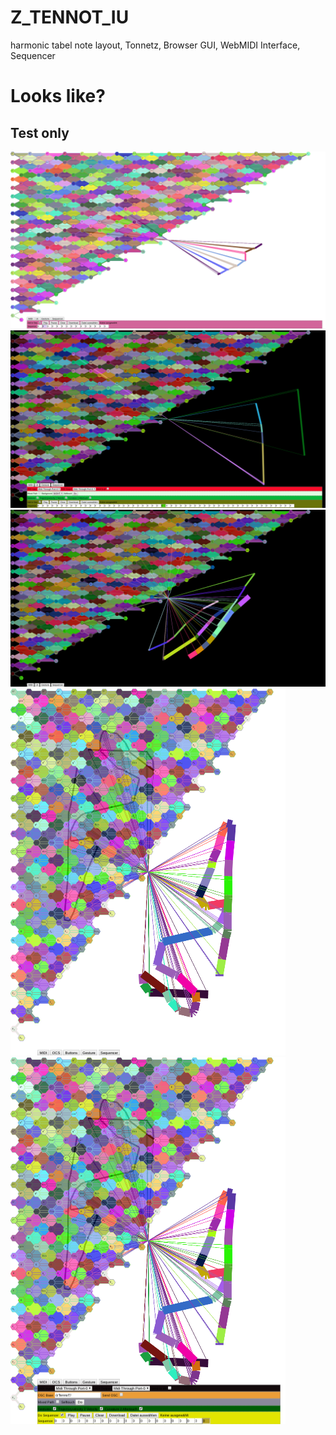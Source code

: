 # Z_TENNOT_IU
harmonic tabel note layout, Tonnetz, Browser GUI, WebMIDI Interface, Sequencer

# Looks like?
## Test only
![](a5..png?raw=true)
![](a6.png?raw=true)
![](a7.png?raw=true)
![No Menu](a1.png?raw=true)
![All Menu](a4.png?raw=true)
